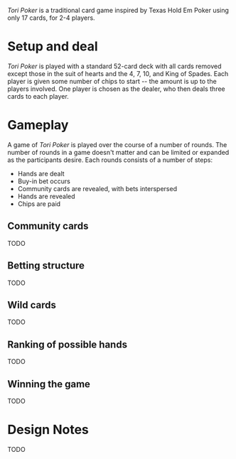 *Tori Poker* is a traditional card game inspired by Texas Hold Em Poker using only 17 cards, for 2-4 players.  

Setup and deal
==============

*Tori Poker* is played with a standard 52-card deck with all cards removed except those in the suit of hearts and the 4, 7, 10, and King of Spades.  Each player is given some number of chips to start -- the amount is up to the players involved.  One player is chosen as the dealer, who then deals three cards to each player.

Gameplay
========

A game of *Tori Poker* is played over the course of a number of rounds.  The number of rounds in a game doesn't matter and can be limited or expanded as the participants desire.  Each rounds consists of a number of steps:

 * Hands are dealt
 * Buy-in bet occurs
 * Community cards are revealed, with bets interspersed
 * Hands are revealed
 * Chips are paid



Community cards
---------------

TODO

Betting structure
-----------------

TODO

Wild cards
----------

TODO

Ranking of possible hands
-------------------------

TODO

Winning the game
----------------

TODO

Design Notes
============

TODO